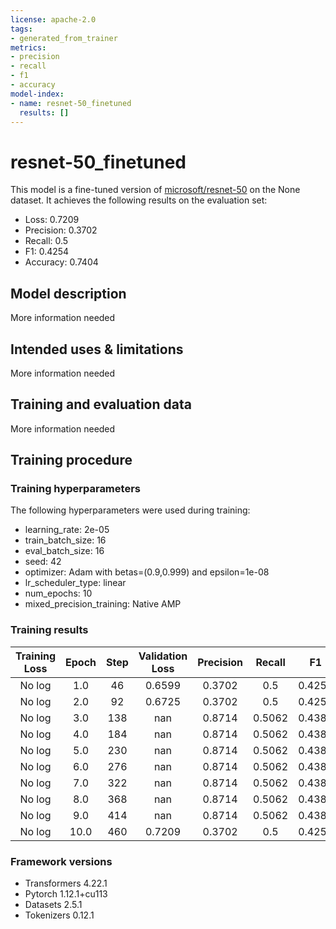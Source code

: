 ```yaml
---
license: apache-2.0
tags:
- generated_from_trainer
metrics:
- precision
- recall
- f1
- accuracy
model-index:
- name: resnet-50_finetuned
  results: []
---
```


<!-- This model card has been generated automatically according to the information the Trainer had access to. You
should probably proofread and complete it, then remove this comment. -->

# resnet-50_finetuned

This model is a fine-tuned version of [microsoft/resnet-50](https://huggingface.co/microsoft/resnet-50) on the None dataset.
It achieves the following results on the evaluation set:
- Loss: 0.7209
- Precision: 0.3702
- Recall: 0.5
- F1: 0.4254
- Accuracy: 0.7404

## Model description

More information needed

## Intended uses & limitations

More information needed

## Training and evaluation data

More information needed

## Training procedure

### Training hyperparameters

The following hyperparameters were used during training:
- learning_rate: 2e-05
- train_batch_size: 16
- eval_batch_size: 16
- seed: 42
- optimizer: Adam with betas=(0.9,0.999) and epsilon=1e-08
- lr_scheduler_type: linear
- num_epochs: 10
- mixed_precision_training: Native AMP

### Training results

| Training Loss | Epoch | Step | Validation Loss | Precision | Recall | F1     | Accuracy |
|:-------------:|:-----:|:----:|:---------------:|:---------:|:------:|:------:|:--------:|
| No log        | 1.0   | 46   | 0.6599          | 0.3702    | 0.5    | 0.4254 | 0.7404   |
| No log        | 2.0   | 92   | 0.6725          | 0.3702    | 0.5    | 0.4254 | 0.7404   |
| No log        | 3.0   | 138  | nan             | 0.8714    | 0.5062 | 0.4384 | 0.7436   |
| No log        | 4.0   | 184  | nan             | 0.8714    | 0.5062 | 0.4384 | 0.7436   |
| No log        | 5.0   | 230  | nan             | 0.8714    | 0.5062 | 0.4384 | 0.7436   |
| No log        | 6.0   | 276  | nan             | 0.8714    | 0.5062 | 0.4384 | 0.7436   |
| No log        | 7.0   | 322  | nan             | 0.8714    | 0.5062 | 0.4384 | 0.7436   |
| No log        | 8.0   | 368  | nan             | 0.8714    | 0.5062 | 0.4384 | 0.7436   |
| No log        | 9.0   | 414  | nan             | 0.8714    | 0.5062 | 0.4384 | 0.7436   |
| No log        | 10.0  | 460  | 0.7209          | 0.3702    | 0.5    | 0.4254 | 0.7404   |


### Framework versions

- Transformers 4.22.1
- Pytorch 1.12.1+cu113
- Datasets 2.5.1
- Tokenizers 0.12.1
